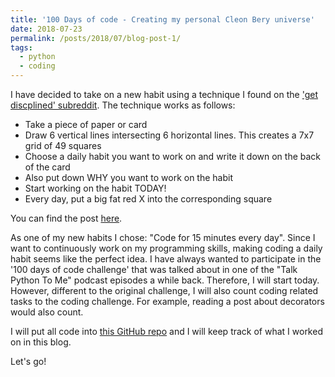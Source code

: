 ```yaml
---
title: '100 Days of code - Creating my personal Cleon Bery universe'
date: 2018-07-23
permalink: /posts/2018/07/blog-post-1/
tags:
  - python
  - coding
---
```


I have decided to take on a new habit using a technique I found on the ['get discplined' subreddit](https://www.reddit.com/r/getdisciplined/). The technique works as follows:
- Take a piece of paper or card
- Draw 6 vertical lines intersecting 6 horizontal lines. This creates a 7x7 grid of 49 squares
- Choose a daily habit you want to work on and write it down on the back of the card
- Also put down WHY you want to work on the habit
- Start working on the habit TODAY!
- Every day, put a big fat red X into the corresponding square

You can find the post [here](https://www.reddit.com/r/getdisciplined/comments/1x99m6/im_a_piece_of_shit_no_more_games_no_more_lies_no/cf9dz72/).

As one of my new habits I chose: "Code for 15 minutes every day". Since I want to continuously work on my programming skills, making coding a daily habit seems like the perfect idea. I have always wanted to participate in the '100 days of code challenge' that was talked about in one of the "Talk Python To Me" podcast episodes a while back. Therefore, I will start today. However, different to the original challenge, I will also count coding related tasks to the coding challenge. For example, reading a post about decorators would also count.

I will put all code into [this GitHub repo](https://github.com/zotflynneneis/100_days_of_code) and I will keep track of what I worked on in this blog.

Let's go!
